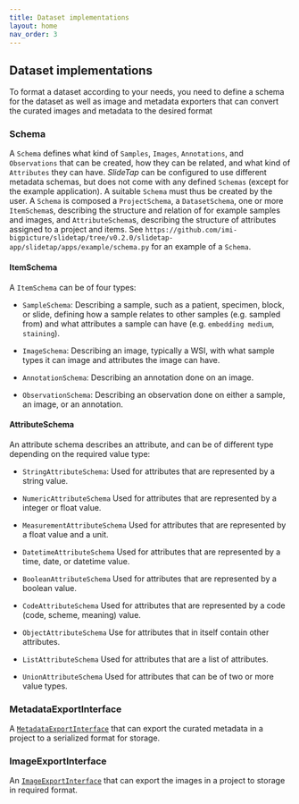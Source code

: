 ```yaml
---
title: Dataset implementations
layout: home
nav_order: 3
---
```


## Dataset implementations

To format a dataset according to your needs, you need to define a schema for the dataset as well as image and metadata exporters that can convert the curated images and metadata to the desired format

### Schema

A `Schema` defines what kind of `Samples`, `Images`, `Annotations`, and `Observations` that can be created, how they can be related, and what kind of `Attributes` they can have. _SlideTap_ can be configured to use different metadata schemas, but does not come with any defined `Schemas` (except for the example application). A suitable `Schema` must thus be created by the user. A `Schema` is composed a `ProjectSchema`, a `DatasetSchema`, one or more `ItemSchema`s, describing the structure and relation of for example samples and images, and `AttributeSchema`s, describing the structure of attributes assigned to a project and items. See `https://github.com/imi-bigpicture/slidetap/tree/v0.2.0/slidetap-app/slidetap/apps/example/schema.py` for an example of a `Schema`.

#### ItemSchema

A `ItemSchema` can be of four types:

- `SampleSchema`: Describing a sample, such as a patient, specimen, block, or slide, defining how a sample relates to other samples (e.g. sampled from) and what attributes a sample can have (e.g. `embedding medium`, `staining`).

- `ImageSchema`: Describing an image, typically a WSI, with what sample types it can image and attributes the image can have.

- `AnnotationSchema`: Describing an annotation done on an image.

- `ObservationSchema`: Describing an observation done on either a sample, an image, or an annotation.

#### AttributeSchema

An attribute schema describes an attribute, and can be of different type depending on the required value type:

- `StringAttributeSchema`: Used for attributes that are represented by a string value.

- `NumericAttributeSchema` Used for attributes that are represented by a integer or float value.

- `MeasurementAttributeSchema` Used for attributes that are represented by a float value and a unit.

- `DatetimeAttributeSchema` Used for attributes that are represented by a time, date, or datetime value.

- `BooleanAttributeSchema` Used for attributes that are represented by a boolean value.

- `CodeAttributeSchema` Used for attributes that are represented by a code (code, scheme, meaning) value.

- `ObjectAttributeSchema` Use for attributes that in itself contain other attributes.

- `ListAttributeSchema` Used for attributes that are a list of attributes.

- `UnionAttributeSchema` Used for attributes that can be of two or more value types.

### MetadataExportInterface

A [`MetadataExportInterface`](https://github.com/imi-bigpicture/slidetap/tree/v0.2.0/slidetap-app/slidetap/external_interfaces/metadata_export.py) that can export the curated metadata in a project to a serialized format for storage.

### ImageExportInterface

An [`ImageExportInterface`](https://github.com/imi-bigpicture/slidetap/tree/v0.2.0/slidetap-app/slidetap/external_interfaces/image_export.py) that can export the images in a project to storage in required format.
